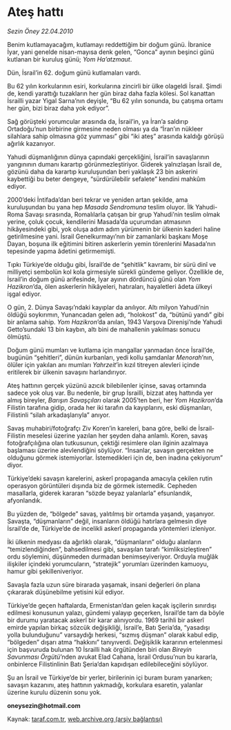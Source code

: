 # Ateş hattı

*Sezin Öney 22.04.2010*

<div class="yazi"><p>Benim kutlamayacağım, kutlamayı reddettiğim bir doğum günü. İbranice İyar, yani genelde nisan-mayısa denk gelen, “Gonca” ayının beşinci günü kutlanan bir kuruluş günü; <i>Yom Ha’atzmaut</i>.</p>
<p>Dün, İsrail’in 62. doğum günü kutlamaları vardı. </p>
<p>Bu 62 yılın korkularının esiri, korkularına zincirli bir ülke olageldi İsrail. Şimdi de, kendi yarattığı tuzakların her gün biraz daha fazla kölesi. Sol kanattan İsrailli yazar Yigal Sarna’nın deyişle, “Bu 62 yılın sonunda, bu çatışma ortamı her gün, bizi biraz daha yok ediyor”. </p>
<p>Sağ görüşteki yorumcular arasında da, İsrail’in, ya İran’a saldırıp Ortadoğu’nun birbirine girmesine neden olması ya da “İran’ın nükleer silahlara sahip olmasına göz yumması” gibi “iki ateş” arasında kaldığı görüşü ağırlık kazanıyor. </p>
<p>Yahudi düşmanlığının dünya çapındaki gerçekliğini, İsrail’in savaşlarının yangınının dumanı karartıp görünmezleştiriyor. Giderek yalnızlaşan İsrail de, gözünü daha da karartıp kuruluşundan beri yaklaşık 23 bin askerini kaybettiği bu beter dengeye, “sürdürülebilir sefalete” kendini mahkûm ediyor. </p>
<p>2000’deki İntifada’dan beri tekrar ve yeniden artan şekilde, ama kuruluşundan bu yana hep <i>Masada Sendromuna</i> teslim oluyor. İlk Yahudi-Roma Savaşı sırasında, Romalılarla çatışan bir grup Yahudi’nin teslim olmak yerine, çoluk çocuk, kendilerini Masada’da uçurumdan atmasının hikâyesindeki gibi, yok oluşa adım adım yürümenin bir ülkenin kaderi haline getirilmesine yani. İsrail Genelkurmayı’nın bir zamanlarki başkanı Moşe Dayan, boşuna ilk eğitimini bitiren askerlerin yemin törenlerini Masada’nın tepesinde yapma âdetini getirmemişti. </p>
<p>Tıpkı Türkiye’de olduğu gibi, İsrail’de de “şehitlik” kavramı, bir sürü dinî ve milliyetçi sembolün kol kola girmesiyle sürekli gündeme geliyor. Özellikle de, İsrail’in doğum günü arifesinde, İyar ayının dördüncü günü olan <i>Yom Hazikron</i>’da, ölen askerlerin hikâyeleri, hatıraları, hayaletleri âdeta ülkeyi işgal ediyor. </p>
<p>O gün, 2. Dünya Savaşı’ndaki kayıplar da anılıyor. Altı milyon Yahudi’nin öldüğü soykırımın, Yunancadan gelen adı, “holokost” da, “bütünü yandı” gibi bir anlama sahip. <i>Yom Hazikron</i>’da anılan, 1943 Varşova Direnişi’nde Yahudi Getto’sundaki 13 bin kaybın, altı bini de mahallenin yakılması sonucu ölmüştü. </p>
<p>Doğum günü mumları ve kutlama için mangallar yanmadan önce İsrail’de, bugünün “şehitleri”, dünün kurbanları, yedi kollu şamdanlar <i>Menorah</i>’nın, ölüler için yakılan anı mumları <i>Yahrzeit</i>’in kızıl titreyen alevleri içinde eritilerek bir ülkenin savaşını harlandırıyor. </p>
<p>Ateş hattının gerçek yüzünü azıcık bilebilenler içinse, savaş ortamında sadece yok oluş var. Bu nedenle, bir grup İsrailli, bizzat ateş hattında yer almış bireyler, <i>Barışın Savaşçıları </i>olarak 2005’ten beri, her <i>Yom Hazikron</i>’da Filistin tarafına gidip, orada her iki tarafın da kayıplarını, eski düşmanları, Filistinli “silah arkadaşlarıyla” anıyor. </p>
<p>Savaş muhabiri/fotoğrafçı Ziv Koren’in kareleri, bana göre, belki de İsrail-Filistin meselesi üzerine yazılan her şeyden daha anlamlı. Koren, savaş fotoğrafçılığına olan tutkusunun, çektiği resimlere olan ilginin azalmaya başlaması üzerine alevlendiğini söylüyor. “İnsanlar, savaşın gerçekten ne olduğunu görmek istemiyorlar. İstemedikleri için de, ben inadına çekiyorum” diyor.</p>
<p>Türkiye’deki savaşın karelerini, askerî propaganda amacıyla çekilen rutin operasyon görüntüleri dışında biz de görmek istemedik. Cepheden masallarla, giderek kararan “sözde beyaz yalanlarla” efsunlandık, afyonlandık.</p>
<p>Bu yüzden de, “bölgede” savaş, yalıtılmış bir ortamda yaşandı, yaşanıyor. Savaşta, “düşmanların” değil, insanların öldüğü hatırlara gelmesin diye İsrail’de de, Türkiye’de de incelikli askerî propaganda yöntemleri izleniyor. </p>
<p>İki ülkenin medyası da ağırlıklı olarak, “düşmanların” olduğu alanların “temizlendiğinden”, bahsedilmesi gibi, savaşılan tarafı “kimliksizleştiren” ordu söylemini, düşünmeden durmadan benimseyiveriyor. Orduyla muğlâk ilişkiler içindeki yorumcuların, “stratejik” yorumları üzerinden kamuoyu, hamur gibi şekilleniveriyor. </p>
<p>Savaşla fazla uzun süre birarada yaşamak, insani değerleri ön plana çıkararak düşünebilme yetisini kül ediyor.</p>
<p>Türkiye’de geçen haftalarda, Ermenistan’dan gelen kaçak işçilerin sınırdışı edilmesi konusunun yalazı, gündemi yalayıp geçerken, İsrail’de tam da böyle bir durumu yaratacak askerî bir karar alınıyordu. 1969 tarihli bir askerî emirde yapılan birkaç sözcük değişikliği, İsrail’e, Batı Şeria’da, “yasadışı yolla bulunduğunu” varsaydığı herkesi, “sızmış düşman” olarak kabul edip, “bölgeden” dışarı atma “hakkını” tanıyıverdi. Değişiklik kararının ertelenmesi için başvuruda bulunan 10 İsrailli hak örgütünden biri olan <i>Bireyin Savunması Örgütü</i>’nden avukat Elad Cahana, İsrail Ordusu’nun bu kararla, onbinlerce Filistinlinin Batı Şeria’dan kapıdışarı edilebileceğini söylüyor. </p>
<p>Şu an İsrail ve Türkiye’de bir yerler, birilerinin içi buram buram yanarken; savaşın kazanını, ateş hattının yakmadığı, korkulara esaretin, yalanlar üzerine kurulu düzenin sonu yok.</p>
<p><b>oneysezin@hotmail.com</b></p></div>

Kaynak: [taraf.com.tr](http://www.taraf.com.tr:80/makale/10980.htm), [web.archive.org (arşiv bağlantısı)](http://web.archive.org/web/20100426012436/http://www.taraf.com.tr:80/makale/10980.htm)
